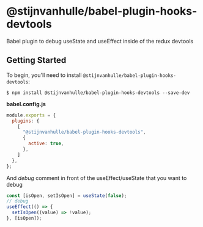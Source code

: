 # @stijnvanhulle/babel-plugin-hooks-devtools

Babel plugin to debug useState and useEffect inside of the redux devtools

## Getting Started

To begin, you'll need to install `@stijnvanhulle/babel-plugin-hooks-devtools`:

```console
$ npm install @stijnvanhulle/babel-plugin-hooks-devtools --save-dev
```

**babel.config.js**

```js
module.exports = {
  plugins: {
    [
      "@stijnvanhulle/babel-plugin-hooks-devtools",
      {
        active: true,
      },
    ]
  },
};
```

And _debug_ comment in front of the useEffect/useState that you want to debug

```js
const [isOpen, setIsOpen] = useState(false);
// debug
useEffect(() => {
  setIsOpen((value) => !value);
}, [isOpen]);
```
